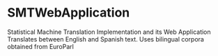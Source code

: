 SMTWebApplication
=================
Statistical Machine Translation Implementation and its Web Application
Translates between English and Spanish text. Uses bilingual corpora obtained from EuroParl

